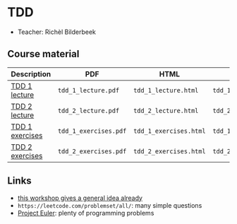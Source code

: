 # TDD

 * Teacher: Richèl Bilderbeek

## Course material

Description                                 |PDF                  |HTML                  |QMD
--------------------------------------------|---------------------|----------------------|------------------------------------
[TDD 1 lecture](tdd_1_lecture/README.md)    |`tdd_1_lecture.pdf`  |`tdd_1_lecture.html`  |`tdd_1_lecture/tdd_1_lecture.qmd`
[TDD 2 lecture](tdd_2_lecture/README.md)    |`tdd_2_lecture.pdf`  |`tdd_2_lecture.html`  |`tdd_2_lecture/tdd_2_lecture.qmd`
[TDD 1 exercises](tdd_1_exercises/README.md)|`tdd_1_exercises.pdf`|`tdd_1_exercises.html`|`tdd_1_exercises/tdd_1_exercises.qmd`
[TDD 2 exercises](tdd_2_exercises/README.md)|`tdd_2_exercises.pdf`|`tdd_2_exercises.html`|`tdd_2_exercises/tdd_2_exercises.qmd`

## Links

 * [this workshop gives a general idea already](https://github.com/richelbilderbeek/nlseb_tdd_20210420)
 * `https://leetcode.com/problemset/all/`: many simple questions
 * [Project Euler](https://projecteuler.net/archives): plenty of programming problems
